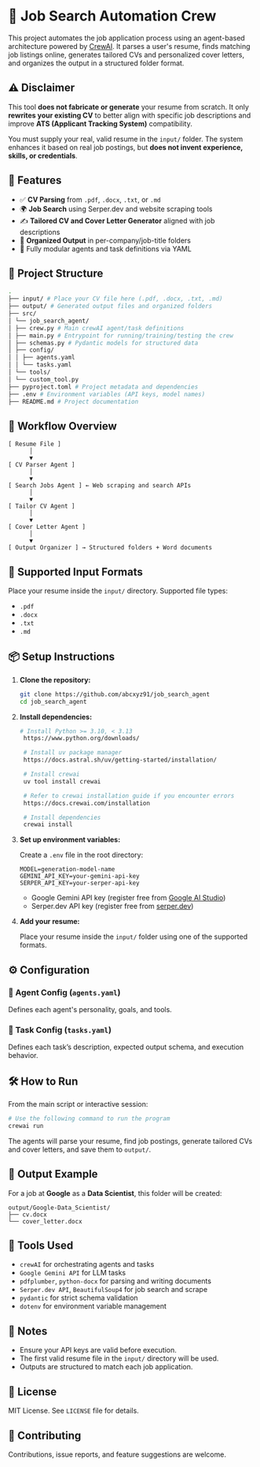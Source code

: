 # 🎯 Job Search Automation Crew

This project automates the job application process using an agent-based architecture powered by [CrewAI](https://github.com/joaomdmoura/crewAI). It parses a user's resume, finds matching job listings online, generates tailored CVs and personalized cover letters, and organizes the output in a structured folder format.

## ⚠️ Disclaimer

This tool **does not fabricate or generate** your resume from scratch. It only **rewrites your existing CV** to better align with specific job descriptions and improve **ATS (Applicant Tracking System)** compatibility.

You must supply your real, valid resume in the `input/` folder. The system enhances it based on real job postings, but **does not invent experience, skills, or credentials**.

## 🚀 Features

- ✅ **CV Parsing** from `.pdf`, `.docx`, `.txt`, or `.md`
- 🌍 **Job Search** using Serper.dev and website scraping tools
- ✍️ **Tailored CV and Cover Letter Generator** aligned with job descriptions
- 📂 **Organized Output** in per-company/job-title folders
- 🤖 Fully modular agents and task definitions via YAML

## 📁 Project Structure

```bash
. 
├── input/ # Place your CV file here (.pdf, .docx, .txt, .md) 
├── output/ # Generated output files and organized folders 
├── src/ 
│ └── job_search_agent/ 
│ ├── crew.py # Main crewAI agent/task definitions 
│ ├── main.py # Entrypoint for running/training/testing the crew 
│ ├── schemas.py # Pydantic models for structured data 
│ ├── config/ 
│ │ ├── agents.yaml 
│ │ └── tasks.yaml 
│ └── tools/ 
│ └── custom_tool.py 
├── pyproject.toml # Project metadata and dependencies 
├── .env # Environment variables (API keys, model names) 
├── README.md # Project documentation 

```

## 🧠 Workflow Overview

```text
[ Resume File ]
      │
      ▼
[ CV Parser Agent ]
      │
      ▼
[ Search Jobs Agent ] ← Web scraping and search APIs
      │
      ▼
[ Tailor CV Agent ]
      │
      ▼
[ Cover Letter Agent ]
      │
      ▼
[ Output Organizer ] → Structured folders + Word documents
```

## 🧪 Supported Input Formats

Place your resume inside the `input/` directory. Supported file types:

- `.pdf`
- `.docx`
- `.txt`
- `.md`

## 📦 Setup Instructions

1. **Clone the repository:**
   ```bash
   git clone https://github.com/abcxyz91/job_search_agent
   cd job_search_agent
   ```

2. **Install dependencies:**
   ```bash
   # Install Python >= 3.10, < 3.13
    https://www.python.org/downloads/

    # Install uv package manager
    https://docs.astral.sh/uv/getting-started/installation/

    # Install crewai
    uv tool install crewai

    # Refer to crewai installation guide if you encounter errors
    https://docs.crewai.com/installation

    # Install dependencies
    crewai install
   ```

3. **Set up environment variables:**

   Create a `.env` file in the root directory:

   ```env
   MODEL=generation-model-name
   GEMINI_API_KEY=your-gemini-api-key
   SERPER_API_KEY=your-serper-api-key
   ```

    - Google Gemini API key (register free from [Google AI Studio](https://aistudio.google.com/apikey))
    - Serper.dev API key (register free from [serper.dev](https://serper.dev/api-key))

4. **Add your resume:**

   Place your resume inside the `input/` folder using one of the supported formats.

## ⚙️ Configuration

### 🔹 Agent Config (`agents.yaml`)
Defines each agent's personality, goals, and tools.

### 🔹 Task Config (`tasks.yaml`)
Defines each task’s description, expected output schema, and execution behavior.

## 🛠️ How to Run

From the main script or interactive session:

```bash
# Use the following command to run the program
crewai run
```

The agents will parse your resume, find job postings, generate tailored CVs and cover letters, and save them to `output/`.

## 🧾 Output Example

For a job at **Google** as a **Data Scientist**, this folder will be created:

```
output/Google-Data_Scientist/
├── cv.docx
└── cover_letter.docx
```

## 🧰 Tools Used

- `crewAI` for orchestrating agents and tasks
- `Google Gemini API` for LLM tasks
- `pdfplumber`, `python-docx` for parsing and writing documents
- `Serper.dev API`, `BeautifulSoup4` for job search and scrape
- `pydantic` for strict schema validation
- `dotenv` for environment variable management

## 📌 Notes

- Ensure your API keys are valid before execution.
- The first valid resume file in the `input/` directory will be used.
- Outputs are structured to match each job application.

## 📄 License

MIT License. See `LICENSE` file for details.

## 🤝 Contributing

Contributions, issue reports, and feature suggestions are welcome.
